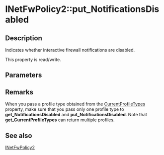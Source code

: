 # INetFwPolicy2::put_NotificationsDisabled

## Description

Indicates whether interactive firewall notifications are disabled.

This property is read/write.

## Parameters

## Remarks

When you pass a profile type obtained from the [CurrentProfileTypes](https://learn.microsoft.com/previous-versions/windows/desktop/api/netfw/nf-netfw-inetfwpolicy2-get_currentprofiletypes) property, make sure that you pass only one profile type to **get_NotificationsDisabled** and **put_NotificationsDisabled**. Note that **get_CurrentProfileTypes** can return multiple profiles.

## See also

[INetFwPolicy2](https://learn.microsoft.com/previous-versions/windows/desktop/api/netfw/nn-netfw-inetfwpolicy2)